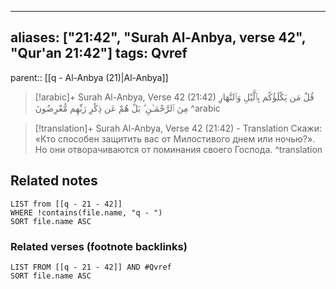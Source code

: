 
---
aliases: ["21:42", "Surah Al-Anbya, verse 42", "Qur'an 21:42"]
tags: Qvref
---

parent:: [[q - Al-Anbya (21)|Al-Anbya]]

> [!arabic]+ Surah Al-Anbya, Verse 42 (21:42)
> <span class="quran-arabic">قُلْ مَن يَكْلَؤُكُم بِٱلَّيْلِ وَٱلنَّهَارِ مِنَ ٱلرَّحْمَـٰنِ ۗ بَلْ هُمْ عَن ذِكْرِ رَبِّهِم مُّعْرِضُونَ</span>
^arabic

> [!translation]+ Surah Al-Anbya, Verse 42 (21:42) - Translation
> Скажи: «Кто способен защитить вас от Милостивого днем или ночью?». Но они отворачиваются от поминания своего Господа.
^translation



## Related notes
```dataview
LIST from [[q - 21 - 42]]
WHERE !contains(file.name, "q - ")
SORT file.name ASC
```

### Related verses (footnote backlinks)
```dataview
LIST FROM [[q - 21 - 42]] AND #Qvref
SORT file.name ASC
```

